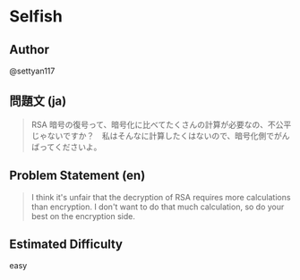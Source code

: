 # Selfish
## Author
@settyan117

## 問題文 (ja)
> RSA 暗号の復号って、暗号化に比べてたくさんの計算が必要なの、不公平じゃないですか？　私はそんなに計算したくはないので、暗号化側でがんばってくださいよ。

## Problem Statement (en)
> I think it's unfair that the decryption of RSA requires more calculations than encryption. I don't want to do that much calculation, so do your best on the encryption side.

## Estimated Difficulty
easy